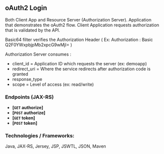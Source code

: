 ## oAuth2 Login

Both Client App and Resource Server (Authorization Server).
Application that demonstrates the oAuth2 flow.
Client Application requests authorization that is validated by the API. 

Basic64 filter verifies the Authorization Header ( Ex: Authorization : Basic Q2F0YWxpbjpMb2xpcG9wMjI= )

Authorization Server consumes :
- client_id = Application ID which requests the server (ex: demoapp)
- redirect_uri = Where the service redirects after authorization code is granted
- response_type
- scope = Level of access (ex: read/write)

### Endpoints (JAX-RS)

- **[<code>GET</code> authorize]**
- **[<code>POST</code> authorize]**
- **[<code>GET</code> token]**
- **[<code>POST</code> token]**

### Technologies / Frameworks: 

Java, JAX-RS, Jersey, JSP, JSWTL, JSON, Maven



